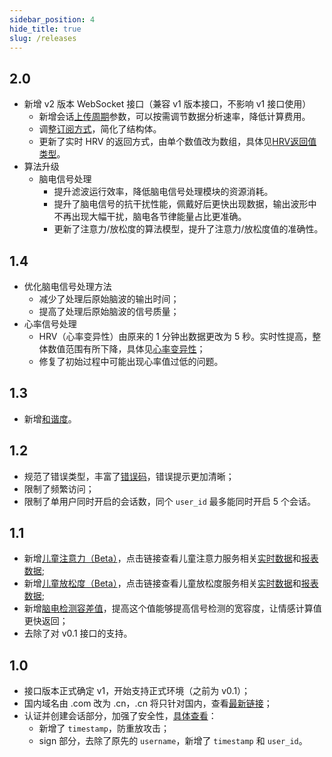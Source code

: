 ```yaml
---
sidebar_position: 4
hide_title: true
slug: /releases
---
```


## 2.0

* 新增 v2 版本 WebSocket 接口（兼容 v1 版本接口，不影响 v1 接口使用）
  * 新增会话[上传周期](http://docs.affectivecloud.cn/🎙接口协议/会话协议#上传周期倍数upload_cycle)参数，可以按需调节数据分析速率，降低计算费用。
  * 调整[订阅方式](http://docs.affectivecloud.cn/🎙接口协议/生物数据基础分析服务协议#biodata-subscribe)，简化了结构体。
  * 更新了实时 HRV 的返回方式，由单个数值改为数组，具体见[HRV返回值类型](https://docs.affectivecloud.cn/%F0%9F%8E%99%E6%8E%A5%E5%8F%A3%E5%8D%8F%E8%AE%AE/%E7%94%9F%E7%89%A9%E6%95%B0%E6%8D%AE%E5%9F%BA%E7%A1%80%E5%88%86%E6%9E%90%E6%9C%8D%E5%8A%A1%E5%8D%8F%E8%AE%AE#%E5%AE%9E%E6%97%B6%E7%94%9F%E7%89%A9%E6%95%B0%E6%8D%AE%E5%88%86%E6%9E%90%E8%BF%94%E5%9B%9E%E5%80%BC)。
* 算法升级
  * 脑电信号处理
    * 提升滤波运行效率，降低脑电信号处理模块的资源消耗。
    * 提升了脑电信号的抗干扰性能，佩戴好后更快出现数据，输出波形中不再出现大幅干扰，脑电各节律能量占比更准确。
    * 更新了注意力/放松度的算法模型，提升了注意力/放松度值的准确性。

## 1.4

* 优化脑电信号处理方法
  * 减少了处理后原始脑波的输出时间；
  * 提高了处理后原始脑波的信号质量；
* 心率信号处理
  * HRV（心率变异性）由原来的 1 分钟出数据更改为 5 秒。实时性提高，整体数值范围有所下降，具体见[心率变异性](https://docs.affectivecloud.cn/%E2%98%81%EF%B8%8F%E6%95%B0%E6%8D%AE%E8%AF%B4%E6%98%8E/%E5%BF%83%E7%8E%87%EF%BC%88HR%EF%BC%89#%E5%BF%83%E7%8E%87%E5%8F%98%E5%BC%82%E6%80%A7%EF%BC%88hrv%EF%BC%89)；
  * 修复了初始过程中可能出现心率值过低的问题。

## 1.3

* 新增[和谐度](https://docs.affectivecloud.cn/%E2%98%81%EF%B8%8F%E6%95%B0%E6%8D%AE%E8%AF%B4%E6%98%8E/%E5%92%8C%E8%B0%90%E5%BA%A6%EF%BC%88Coherence%EF%BC%89)。

## 1.2

* 规范了错误类型，丰富了[错误码](/🎙接口协议/ErrCode)，错误提示更加清晰；
* 限制了频繁访问；
* 限制了单用户同时开启的会话数，同个 `user_id` 最多能同时开启 5 个会话。

## 1.1

* 新增[儿童注意力（Beta）](./☁%EF%B8%8F数据说明/儿童注意力（Attention%20CHD）)，点击链接查看儿童注意力服务相关[实时数据](./🎙接口协议/情感计算服务协议#情感云计算实时返回数据服务和参数项)和[报表数据](./🎙接口协议/情感计算服务协议#情感云计算服务数据报表);
* 新增[儿童放松度（Beta）](./☁%EF%B8%8F数据说明/儿童放松度（Relaxation%20CHD）)，点击链接查看儿童放松度服务相关[实时数据](./🎙接口协议/情感计算服务协议#情感云计算实时返回数据服务和参数项)和[报表数据](./🎙接口协议/情感计算服务协议#情感云计算服务数据报表);
* 新增[脑电检测容差值](https://docs.affectivecloud.cn/🎙接口协议/生物数据基础分析服务协议#init-request-结构体)，提高这个值能够提高信号检测的宽容度，让情感计算值更快返回；
* 去除了对 v0.1 接口的支持。

## 1.0

* 接口版本正式确定 v1，开始支持正式环境（之前为 v0.1）；
* 国内域名由 .com 改为 .cn，.cn 将只针对国内，查看[最新链接](https://docs.affectivecloud.cn/🎙接口协议/综述#正式)；
* 认证并创建会话部分，加强了安全性，[具体查看](https://docs.affectivecloud.cn/🎙接口协议/会话协议#认证并创建对话的-request)：
  * 新增了 `timestamp`，防重放攻击；
  * sign 部分，去除了原先的 `username`，新增了 `timestamp` 和 `user_id`。
